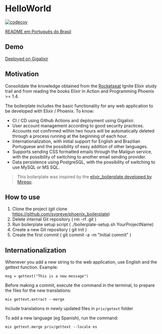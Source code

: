 # HelloWorld

[![codecov](https://codecov.io/gh/svgreve/phoenix_boilerplate/branch/main/graph/badge.svg?token=R0RNKX31D3)](https://codecov.io/gh/svgreve/phoenix_boilerplate)

[README em Português do Brasil](/README_PT_BR.md)

##  Demo

[Deployed on Gigalixir](https://witty-advanced-amphibian.gigalixirapp.com/)

## Motivation

Consolidate the knowledge obtained from the [Rocketseat](https://rocketseat.com.br/) Ignite Elixir study trail and from reading the books Elixir in Action and Programming Phoenix >= 1.4.

The boilerplate includes the basic functionality for any web application to be developed with Elixir / Phoenix. To know:

- CI / CD using Github Actions and deployment using Gigalixir.
- User account management according to good security practices. Accounts not confirmed within two hours will be automatically deleted through a process running at the beginning of each hour.
- Internationalization, with initial support for English and Brazilian Portuguese and the possibility of easy addition of other languages.
- Supports sending CSS formatted emails through the Mailgun service, with the possibility of switching to another email sending provider.
- Data persistence using PostgreSQL, with the possibility of switching to use MySQL or MS SQL.

> This boilerplate was inspired by the [elixir_boilerplate developed by Mirego]((https://github.com/mirego/elixir-boilerplate)).

## How to use

1. Clone the project (git clone https://github.com/svgreve/phoenix_boilerplate)
2. Delete internal Git repository ( rm -rf .git )
3. Run boilerplate setup script ( ./boilerplate-setup.sh YourProjectName)
4. Create a new Git repository ( git init )
5. Create the first commit ( git commit -a -m "Initial commit" )


## Internationalization
Whenever you add a new string to the web application, use English and the gettext function. Example: 

```msg = gettext("This is a new message")```

Before making a commit, execute the command in the terminal, to prepare the files for the new translations:

 ```mix gettext.extract --merge```

Include translations in newly updated files in ```priv/getext``` folder

To add a new language (eg Spanish), run the command:

```mix gettext.merge priv/gettext --locale es```